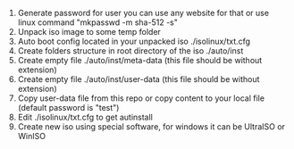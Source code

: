 ﻿1. Generate password for user you can use any website for that or use linux command "mkpasswd -m sha-512 -s"
2. Unpack iso image to some temp folder
3. Auto boot config located in your unpacked iso ./isolinux/txt.cfg
4. Create folders structure in root directory of the iso ./auto/inst
5. Create empty file ./auto/inst/meta-data (this file should be without extension)
6. Create empty file ./auto/inst/user-data (this file should be without extension)
7. Copy user-data file from this repo or copy content to your local file (default password is "test")
8. Edit ./isolinux/txt.cfg to get autinstall
9. Create new iso using special software, for windows it can be UltraISO or WinISO
